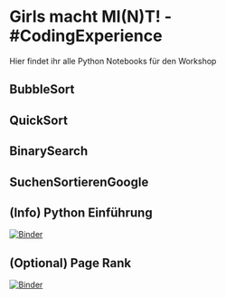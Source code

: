 # Girls macht MI(N)T! - #CodingExperience

Hier findet ihr alle Python Notebooks für den Workshop

## BubbleSort

## QuickSort

## BinarySearch

## SuchenSortierenGoogle

## (Info) Python Einführung

[![Binder](https://mybinder.org/badge_logo.svg)](https://mybinder.org/v2/gh/GMMCodingExperience/PageRank/HEAD?filepath=PythonEinfuehrung.ipynb)

## (Optional) Page Rank

[![Binder](https://mybinder.org/badge_logo.svg)](https://mybinder.org/v2/gh/GMMCodingExperience/PageRank/HEAD?filepath=PageRank.ipynb)

